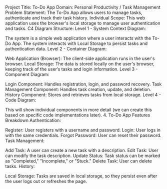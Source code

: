 Project Title: To-Do App
Domain: Personal Productivity / Task Management
Problem Statement: The To-Do App allows users to manage tasks, authenticate and track their task history.
 Individual Scope: This web application uses the browser's local storage to manage user authentication and tasks.
C4 Diagram Structure:
Level 1 - System Context Diagram:

The system is a simple web application where a user interacts with the To-Do App.
The system interacts with Local Storage to persist tasks and authentication data.
Level 2 - Container Diagram:

Web Application (Browser): The client-side application runs in the user's browser.
Local Storage: The data is stored locally on the user's browser, keeping track of the user’s tasks and login information.
Level 3 - Component Diagram:

Login Component: Handles registration, login, and password recovery.
Task Management Component: Handles task creation, update, and deletion.
History Component: Stores and retrieves tasks from local storage.
Level 4 - Code Diagram:

This will show individual components in more detail (we can create this based on specific code implementations later).
4. To-Do App Features Breakdown
Authentication:

Register: User registers with a username and password.
Login: User logs in with the same credentials.
Forgot Password: User can reset their password.
Task Management:

Add Task: A user can create a new task with a description.
Edit Task: User can modify the task description.
Update Status: Task status can be marked as "Completed," "Incomplete," or "Stuck."
Delete Task: User can delete tasks.
History:

Local Storage: Tasks are saved in local storage, so they persist even after the user logs out or refreshes the page.
